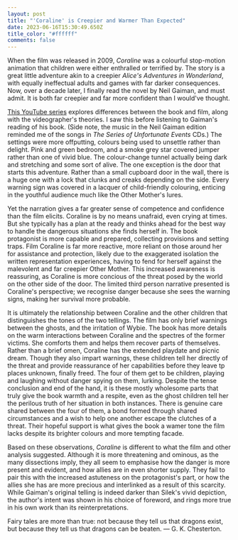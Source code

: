 ```yaml
---
layout: post
title: "'Coraline' is Creepier and Warmer Than Expected"
date: 2023-06-16T15:30:49.650Z
title_color: "#ffffff"
comments: false
---
```

When the film was released in 2009, *Coraline* was a colourful stop-motion animation that children were either enthralled or terrified by. The story is a great little adventure akin to a creepier *Alice's Adventures in Wonderland*, with equally ineffectual adults and games with far darker consequences. Now, over a decade later, I finally read the novel by Neil Gaiman, and must admit. It is both far creepier and far more confident than I would've thought. 

[T﻿his YouTube series](https://www.youtube.com/watch?v=y2d1XYcMTDY&list=PLZqMA-B7h5X9Rwnfgvjkr-PZGE1YPdaGD&pp=iAQB) explores differences between the book and film, along with the videographer's theories. I saw this before listening to Gaiman's reading of his book. (Side note, the music in the Neil Gaiman edition reminded me of the songs in *The Series of Unfortunate Events* CDs.) The settings were more offputting, colours being used to unsettle rather than delight. Pink and green bedroom, and a smoke grey star covered jumper rather than one of vivid blue. The colour-change tunnel actually being dark and stretching and some sort of alive. The one exception is the door that starts this adventure. Rather than a small cupboard door in the wall, there is a huge one with a lock that clunks and creaks depending on the side. Every warning sign was covered in a lacquer of child-friendly colouring, enticing in the youthful audience much like the Other Mother's lures.

Y﻿et the narration gives a far greater sense of competence and confidence than the film elicits. Coraline is by no means unafraid, even crying at times. But she typically has a plan at the ready and thinks ahead for the best way to handle the dangerous situations she finds herself in. The book protagonist is more capable and prepared, collecting provisions and setting traps. Film Coraline is far more reactive, more reliant on those around her for assistance and protection, likely due to the exaggerated isolation the written representation experiences, having to fend for herself against the malevolent and far creepier Other Mother. This increased awareness is reassuring, as Coraline is more concious of the threat posed by the world on the other side of the door. The limited third person narrative presented is Coraline's perspective; we recognise danger because she sees the warning signs, making her survival more probable.

I﻿t is ultimately the relationship between Coraline and the other children that distinguishes the tones of the two tellings. The film has only brief warnings between the ghosts, and the irritation of Wybie. The book has more details on the warm interactions between Coraline and the spectres of the former victims. She comforts them and helps them recover parts of themselves. Rather than a brief omen, Coraline has the extended playdate and picnic  dream. Though they also impart warnings, these children tell her directly of the threat and provide reassurance of her capabilities before they leave tp places unknown, finally freed. The four of them get to be children, playing and laughing without danger spying on them, lurking. Despite the tense conclusion and end of the hand, it is these mostly wholesome parts that truly give the book warmth and a respite, even as the ghost children tell her the perilous truth of her situation in both instances. There is genuine care shared between the four of them, a bond formed through shared circumstances and a wish to help one another escape the clutches of a threat. Their hopeful support is what gives the book a wamer tone the film lacks despite its brighter colours and more tempting facade.

B﻿ased on these observations, *Coraline* is different to what the film and other analysis suggested. Although it is more threatening and ominous, as the many dissections imply, they all seem to emphasise how the danger is more present and evident, and how allies are in even shorter supply. They fail to pair this with the increased astuteness on the protagonist's part, or how the allies she has are more precious and interlinked as a result of this scarcity. While Gaiman's original telling is indeed darker than Silek's vivid depiction, the author's intent was shown in his choice of foreword, and rings more true in his own work than its reinterpretations.

Fairy tales are more than true: not because they tell us that dragons exist, but because they tell us that dragons can be beaten. — G. K. Chesterton.